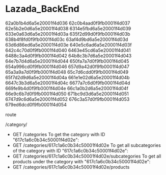 # Lazada_BackEnd

62a0b1b4d6a5e20001f4d036
62c0b4aad0f9fb0001f4d037
62e5b2e0d6a5e20001f4d038
6314e5fbd6a5e20001f4d039
633e0a63d6a5e20001f4d03a
635f2d99d0f9fb0001f4d03b
638b4f8fd0f9fb0001f4d03c
63af4d9bd6a5e20001f4d03d
63d6d86ed6a5e20001f4d03e
640e5c6ad6a5e20001f4d03f
642c4c70d0f9fb0001f4d040
6463e45cd6a5e20001f4d041
6488c3a4d0f9fb0001f4d042
64b8c3b7d6a5e20001f4d043
64e7b7d4d6a5e20001f4d044
650fa7a7d0f9fb0001f4d045
654a996cd0f9fb0001f4d046
657d9a42d0f9fb0001f4d047
65a3a9a7d0f9fb0001f4d048
65c7d6cdd0f9fb0001f4d049
65f7d2d9d6a5e20001f4d04a
661e1e02d6a5e20001f4d04b
6647c3b3d6a5e20001f4d04c
6677a7c6d0f9fb0001f4d04d
669fe9b4d0f9fb0001f4d04e
66c1a0b2d6a5e20001f4d04f
66e9c6b7d0f9fb0001f4d050
671bc9d3d6a5e20001f4d051
6747d9c6d6a5e20001f4d052
676c3a57d0f9fb0001f4d053
679ed6dcd0f9fb0001f4d054

route

/category/

- GET /categories
  To get the category with ID "617c1a6c0b34c50001f4d02e":
- GET /categories/617c1a6c0b34c50001f4d02e
  To get all subcategories of the category with ID "617c1a6c0b34c50001f4d02e":
- GET /categories/617c1a6c0b34c50001f4d02e/subcategories
  To get all products under the category with "617c1a6c0b34c50001f4d02e":
- GET /categories/617c1a6c0b34c50001f4d02e/products

